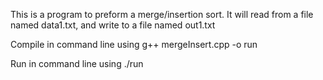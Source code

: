 This is a program to preform a merge/insertion sort. It will read from a file named data1.txt,
	and write to a file named out1.txt

Compile in command line using
	g++ mergeInsert.cpp -o run

Run in command line using
	./run
